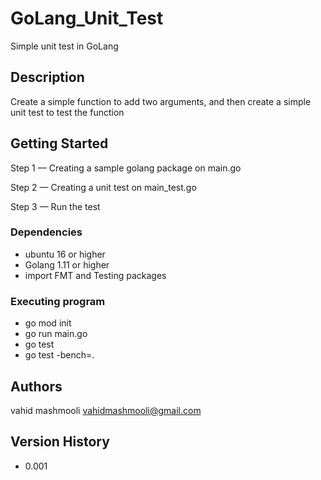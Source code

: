 # GoLang_Unit_Test

Simple unit test in GoLang

## Description

Create a simple function to add two arguments, and then create a simple unit test to test the function

## Getting Started

Step 1 — Creating a sample golang package on main.go

Step 2 — Creating a unit test on main_test.go

Step 3 — Run the test

### Dependencies

* ubuntu 16 or higher
* Golang 1.11 or higher
* import FMT and Testing packages


### Executing program

* go mod init
* go run main.go
* go test
* go test -bench=.


## Authors

vahid mashmooli
vahidmashmooli@gmail.com

## Version History

* 0.001
